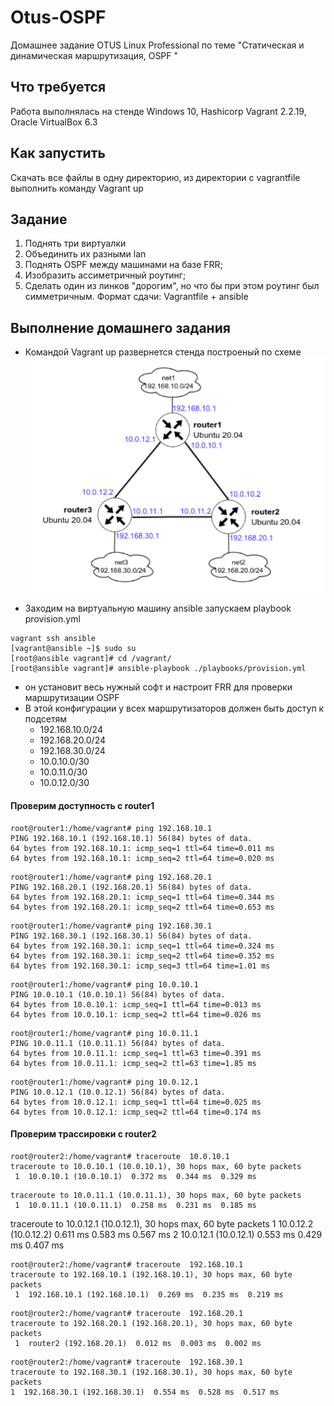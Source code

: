 # Otus-OSPF
Домашнее задание OTUS Linux Professional по теме "Статическая и динамическая маршрутизация, OSPF "

## Что требуется
Работа выполнялась на стенде Windows 10, Hashicorp Vagrant 2.2.19, Oracle VirtualBox 6.3

## Как запустить
Скачать все файлы в одну директорию, из директории с vagrantfile выполнить команду Vagrant up

## Задание
1. Поднять три виртуалки
2. Объединить их разными lan
3. Поднять OSPF между машинами на базе FRR;
4. Изобразить ассиметричный роутинг;
5. Сделать один из линков "дорогим", но что бы при этом роутинг был симметричным. 
Формат сдачи: Vagrantfile + ansible

## Выполнение домашнего задания
* Командой Vagrant up развернется стенда построеный по схеме
![Схема](https://github.com/gardvor/Otus-Linux/blob/main/Otus-OSPF/Scheme.png)


* Заходим на виртуальную машину ansible запускаем playbook provision.yml
```
vagrant ssh ansible
[vagrant@ansible ~]$ sudo su
[root@ansible vagrant]# cd /vagrant/
[root@ansible vagrant]# ansible-playbook ./playbooks/provision.yml
```
* он установит весь нужный софт и настроит FRR для проверки маршрутизации OSPF
* В этой конфигурации у всех маршрутизаторов должен быть доступ к подсетям
    * 192.168.10.0/24
    * 192.168.20.0/24
    * 192.168.30.0/24
    * 10.0.10.0/30
    * 10.0.11.0/30
    * 10.0.12.0/30

#### Проверим доступность с router1
```
root@router1:/home/vagrant# ping 192.168.10.1
PING 192.168.10.1 (192.168.10.1) 56(84) bytes of data.
64 bytes from 192.168.10.1: icmp_seq=1 ttl=64 time=0.011 ms
64 bytes from 192.168.10.1: icmp_seq=2 ttl=64 time=0.020 ms
```

```
root@router1:/home/vagrant# ping 192.168.20.1
PING 192.168.20.1 (192.168.20.1) 56(84) bytes of data.
64 bytes from 192.168.20.1: icmp_seq=1 ttl=64 time=0.344 ms
64 bytes from 192.168.20.1: icmp_seq=2 ttl=64 time=0.653 ms
```
```
root@router1:/home/vagrant# ping 192.168.30.1
PING 192.168.30.1 (192.168.30.1) 56(84) bytes of data.
64 bytes from 192.168.30.1: icmp_seq=1 ttl=64 time=0.324 ms
64 bytes from 192.168.30.1: icmp_seq=2 ttl=64 time=0.352 ms
64 bytes from 192.168.30.1: icmp_seq=3 ttl=64 time=1.01 ms
```
```
root@router1:/home/vagrant# ping 10.0.10.1
PING 10.0.10.1 (10.0.10.1) 56(84) bytes of data.
64 bytes from 10.0.10.1: icmp_seq=1 ttl=64 time=0.013 ms
64 bytes from 10.0.10.1: icmp_seq=2 ttl=64 time=0.026 ms
```
```
root@router1:/home/vagrant# ping 10.0.11.1
PING 10.0.11.1 (10.0.11.1) 56(84) bytes of data.
64 bytes from 10.0.11.1: icmp_seq=1 ttl=63 time=0.391 ms
64 bytes from 10.0.11.1: icmp_seq=2 ttl=63 time=1.85 ms

```
```
root@router1:/home/vagrant# ping 10.0.12.1
PING 10.0.12.1 (10.0.12.1) 56(84) bytes of data.
64 bytes from 10.0.12.1: icmp_seq=1 ttl=64 time=0.025 ms
64 bytes from 10.0.12.1: icmp_seq=2 ttl=64 time=0.174 ms
```
#### Проверим трассировки с router2
```
root@router2:/home/vagrant# traceroute  10.0.10.1
traceroute to 10.0.10.1 (10.0.10.1), 30 hops max, 60 byte packets
 1  10.0.10.1 (10.0.10.1)  0.372 ms  0.344 ms  0.329 ms
```
```
traceroute to 10.0.11.1 (10.0.11.1), 30 hops max, 60 byte packets
 1  10.0.11.1 (10.0.11.1)  0.258 ms  0.231 ms  0.185 ms
```
traceroute to 10.0.12.1 (10.0.12.1), 30 hops max, 60 byte packets
 1  10.0.12.2 (10.0.12.2)  0.611 ms  0.583 ms  0.567 ms
 2  10.0.12.1 (10.0.12.1)  0.553 ms  0.429 ms  0.407 ms
```
root@router2:/home/vagrant# traceroute  192.168.10.1
traceroute to 192.168.10.1 (192.168.10.1), 30 hops max, 60 byte packets
 1  192.168.10.1 (192.168.10.1)  0.269 ms  0.235 ms  0.219 ms
```
```
root@router2:/home/vagrant# traceroute  192.168.20.1
traceroute to 192.168.20.1 (192.168.20.1), 30 hops max, 60 byte packets
 1  router2 (192.168.20.1)  0.012 ms  0.003 ms  0.002 ms
 ```
 ```
 root@router2:/home/vagrant# traceroute  192.168.30.1
traceroute to 192.168.30.1 (192.168.30.1), 30 hops max, 60 byte packets
 1  192.168.30.1 (192.168.30.1)  0.554 ms  0.528 ms  0.517 ms
```


```
```
```
```

